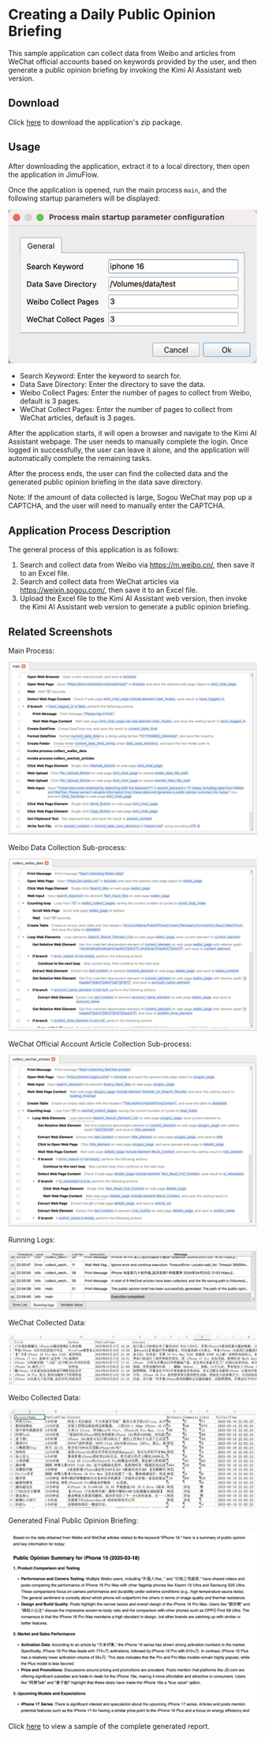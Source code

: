 # Creating a Daily Public Opinion Briefing

This sample application can collect data from Weibo and articles from WeChat official accounts based on keywords provided by the user, and then generate a public opinion briefing by invoking the Kimi AI Assistant web version.

## Download

Click [here](../../examples/make_public_opinion_daily.zip) to download the application's zip package.

## Usage

After downloading the application, extract it to a local directory, then open the application in JimuFlow.

Once the application is opened, run the main process `main`, and the following startup parameters will be displayed:

![input_config.png](input_config.png)

* Search Keyword: Enter the keyword to search for.
* Data Save Directory: Enter the directory to save the data.
* Weibo Collect Pages: Enter the number of pages to collect from Weibo, default is 3 pages.
* WeChat Collect Pages: Enter the number of pages to collect from WeChat articles, default is 3 pages.

After the application starts, it will open a browser and navigate to the Kimi AI Assistant webpage. The user needs to manually complete the login. Once logged in successfully, the user can leave it alone, and the application will automatically complete the remaining tasks.

After the process ends, the user can find the collected data and the generated public opinion briefing in the data save directory.

Note: If the amount of data collected is large, Sogou WeChat may pop up a CAPTCHA, and the user will need to manually enter the CAPTCHA.

## Application Process Description

The general process of this application is as follows:

1. Search and collect data from Weibo via https://m.weibo.cn/, then save it to an Excel file.
2. Search and collect data from WeChat articles via https://weixin.sogou.com/, then save it to an Excel file.
3. Upload the Excel file to the Kimi AI Assistant web version, then invoke the Kimi AI Assistant web version to generate a public opinion briefing.

## Related Screenshots

Main Process:

![main_process.png](main_process.png)

Weibo Data Collection Sub-process:

![weibo_sub_process.png](weibo_sub_process.png)

WeChat Official Account Article Collection Sub-process:

![weixin_sub_process.png](weixin_sub_process.png)

Running Logs:

![running_logs.png](running_logs.png)

WeChat Collected Data:

![weixin_data.png](weixin_data.png)

Weibo Collected Data:

![weibo_data.png](weibo_data.png)

Generated Final Public Opinion Briefing:

![report.png](report.png)

Click [here](report.md) to view a sample of the complete generated report.
